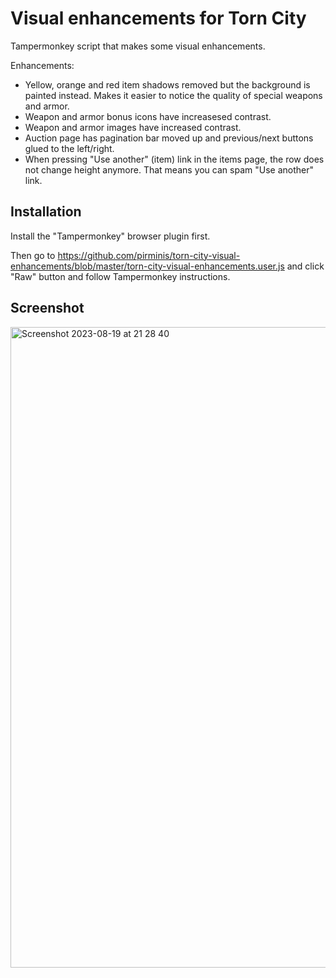 # Visual enhancements for Torn City
Tampermonkey script that makes some visual enhancements.

Enhancements:
- Yellow, orange and red item shadows removed but the background is painted instead. Makes it easier to notice the quality of special weapons and armor.
- Weapon and armor bonus icons have increasesed contrast.
- Weapon and armor images have increased contrast.
- Auction page has pagination bar moved up and previous/next buttons glued to the left/right.
- When pressing "Use another" (item) link in the items page, the row does not change height anymore. That means you can spam "Use another" link.

## Installation
Install the "Tampermonkey" browser plugin first.

Then go to https://github.com/pirminis/torn-city-visual-enhancements/blob/master/torn-city-visual-enhancements.user.js and click "Raw" button and follow Tampermonkey instructions.

## Screenshot
<img width="1025" alt="Screenshot 2023-08-19 at 21 28 40" src="https://github.com/pirminis/torn-city-visual-enhancements/assets/2685976/834baae3-c53c-4a85-8a34-d3af8f10b04a">
